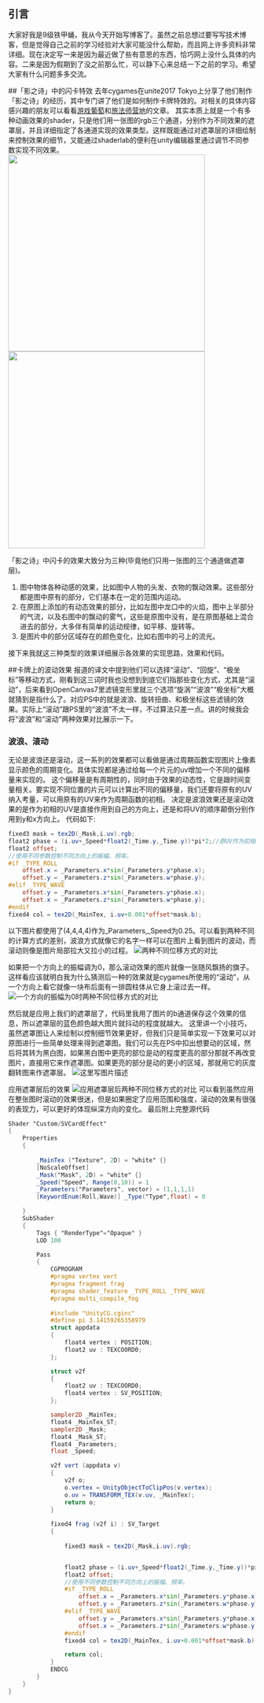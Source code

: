
## 引言

大家好我是9级铁甲蛹，我从今天开始写博客了。虽然之前总想过要写写技术博客，但是觉得自己之前的学习经验对大家可能没什么帮助，而且网上许多资料非常详细。现在决定写一来是因为最近做了些有意思的东西，恰巧网上没什么具体的内容。二来是因为假期到了没之前那么忙，可以静下心来总结一下之前的学习。希望大家有什么问题多多交流。


##「影之诗」中的闪卡特效
去年cygames在unite2017 Tokyo上分享了他们制作「影之诗」的经历，其中专门讲了他们是如何制作卡牌特效的。对相关的具体内容感兴趣的朋友可以看看[游戏葡萄](http://youxiputao.com/articles/12060)和[旅法师营地](http://www.iyingdi.cn/web/article/search/44753?seed=17)的文章。
其实本质上就是一个有多种动画效果的shader，只是他们用一张图的rgb三个通道，分别作为不同效果的遮罩层，并且详细指定了各通道实现的效果类型。这样既能通过对遮罩层的详细绘制来控制效果的细节，又能通过shaderlab的便利在unity编辑器里通过调节不同参数实现不同效果。
<img src="http://wx1.sinaimg.cn/mw690/006nZWNtgy1fdgwdb6dvbg30hj0mw4qx.gif" height="400px" /> <img src="http://wx1.sinaimg.cn/mw690/006nZWNtgy1fdhucthy6gg30gp0mke86.gif" height="400px" />

「影之诗」中闪卡的效果大致分为三种(毕竟他们只用一张图的三个通道做遮罩层)。 

 1. 图中物体各种动感的效果，比如图中人物的头发、衣物的飘动效果。这些部分都是图中原有的部分，它们基本在一定的范围内运动。
 2. 在原图上添加的有动态效果的部分，比如左图中龙口中的火焰，图中上半部分的气流，以及右图中的飘动的雾气，这些是原图中没有，是在原图基础上混合进去的部分，大多伴有简单的运动规律，如平移、旋转等。
 3. 是图片中的部分区域存在的颜色变化，比如右图中的弓上的流光。
 
接下来我就这三种类型的效果详细展示各效果的实现思路，效果和代码。

##卡牌上的波动效果
报道的译文中提到他们可以选择“滚动”、“回旋”、“极坐标”等移动方式，刚看到这三词时我也没想到到底它们指那些变化方式，尤其是“滚动”，后来看到OpenCanvas7里滤镜变形里就三个选项“旋涡”“波浪”“极坐标”大概就猜到是指什么了。对应PS中的就是波浪、旋转扭曲、和极坐标这些滤镜的效果。实际上“滚动”跟PS里的“波浪”不太一样，不过算法只差一点。讲的时候我会将“波浪”和“滚动”两种效果对比展示一下。
### 波浪、滚动
无论是波浪还是滚动，这一系列的效果都可以看做是通过周期函数实现图片上像素显示颜色的周期变化。具体实现都是通过给每一个片元的uv增加一个不同的偏移量来实现的。
这个偏移量是有周期性的，同时由于效果的动态性，它是跟时间变量相关。要实现不同位置的片元可以计算出不同的偏移量，我们还要将原有的UV纳入考量，可以用原有的UV来作为周期函数的初相。
决定是波浪效果还是滚动效果的是作为初相的UV是直接作用到自己的方向上，还是和将UV的顺序颠倒分别作用到y和x方向上。
代码如下:

``` glsl
fixed3 mask = tex2D(_Mask,i.uv).rgb;
float2 phase = (i.uv+_Speed*float2(_Time.y,_Time.y))*pi*2;//原UV作为初相，为了便于描述数据和效果，再乘上2π
float2 offset;
//使用不同参数控制不同方向上的振幅、频率。
#if _TYPE_ROLL
	offset.x = _Parameters.x*sin(_Parameters.y*phase.x);
	offset.y = _Parameters.z*sin(_Parameters.w*phase.y);
#elif _TYPE_WAVE
	offset.y = _Parameters.x*sin(_Parameters.y*phase.x);
	offset.x = _Parameters.z*sin(_Parameters.w*phase.y);
#endif
fixed4 col = tex2D(_MainTex, i.uv+0.001*offset*mask.b);
```
以下图片都使用了(4,4,4,4)作为_Parameters,_Speed为0.25。可以看到两种不同的计算方式的差别，波浪方式就像它的名字一样可以在图片上看到图片的波动，而滚动则像是图片局部拉大又拉小的过程。
![两种不同位移方式的对比](https://l9metapod.github.io/assets/img/other/nomask.gif)

如果把一个方向上的振幅调为0，那么滚动效果的图片就像一张随风飘扬的旗子。这样看应该就明白我为什么猜测后一种的效果就是cygames所使用的“滚动”，从一个方向上看它就像一块布后面有一排圆柱体从它身上滚过去一样。
![一个方向的振幅为0时两种不同位移方式的对比](https://l9metapod.github.io/assets/img/other/2018-01-20_18-04-59.gif)

然后就是应用上我们的遮罩层了，代码里我用了图片的b通道保存这个效果的信息，所以遮罩层的蓝色颜色越大图片就抖动的程度就越大。
这里讲一个小技巧，虽然遮罩图让人来绘制以控制细节效果更好，但我们只是简单实现一下效果可以对原图进行一些简单处理来得到遮罩图。我们可以先在PS中扣出想要动的区域，然后将其转为黑白图，如果黑白图中更亮的部位是动的程度更高的部分那就不再改变图片，直接用它来作遮罩图。如果更亮的部分是动的更小的区域，那就用它的灰度翻转图来作遮罩层。
![这里写图片描述](http://img.blog.csdn.net/20180120184012732?watermark/2/text/aHR0cDovL2Jsb2cuY3Nkbi5uZXQvbmFubmFuMDgxMTY2Ng==/font/5a6L5L2T/fontsize/400/fill/I0JBQkFCMA==/dissolve/70/gravity/SouthEast)

应用遮罩层后的效果
![应用遮罩层后两种不同位移方式的对比](https://l9metapod.github.io/assets/img/other/mask.gif)
可以看到虽然应用在整张图时滚动的效果很迷，但是如果圈定了应用范围和强度，滚动的效果有很强的表现力，可以更好的体现纵深方向的变化。
最后附上完整源代码
``` glsl
Shader "Custom/SVCardEffect"
{
	Properties
	{
		
		_MainTex ("Texture", 2D) = "white" {}
		[NoScaleOffset]
		_Mask("Mask", 2D) = "white" {}
		_Speed("Speed", Range(0,10)) = 1
		_Parameters("Parameters", vector) = (1,1,1,1)
		[KeywordEnum(Roll,Wave)] _Type("Type",float) = 0

	}
	SubShader
	{
		Tags { "RenderType"="Opaque" }
		LOD 100

		Pass
		{
			CGPROGRAM
			#pragma vertex vert
			#pragma fragment frag
			#pragma shader_feature _TYPE_ROLL _TYPE_WAVE
			#pragma multi_compile_fog
			
			#include "UnityCG.cginc"
			#define pi 3.14159265358979 
			struct appdata
			{
				float4 vertex : POSITION;
				float2 uv : TEXCOORD0;
			};

			struct v2f
			{
				float2 uv : TEXCOORD0;
				float4 vertex : SV_POSITION;
			};

			sampler2D _MainTex;
			float4 _MainTex_ST;
			sampler2D _Mask;
			float4 _Mask_ST;
			float4 _Parameters;
			float _Speed;

			v2f vert (appdata v)
			{
				v2f o;
				o.vertex = UnityObjectToClipPos(v.vertex);
				o.uv = TRANSFORM_TEX(v.uv, _MainTex);
				return o;
			}
			
			fixed4 frag (v2f i) : SV_Target
			{
				
				fixed3 mask = tex2D(_Mask,i.uv).rgb;


				float2 phase = (i.uv+_Speed*float2(_Time.y,_Time.y))*pi*2;//原UV作为初相，为了便于描述数据和效果，再乘上2π
				float2 offset;
				//使用不同参数控制不同方向上的振幅、频率。
				#if _TYPE_ROLL
					offset.x = _Parameters.x*sin(_Parameters.y*phase.x);
					offset.y = _Parameters.z*sin(_Parameters.w*phase.y);
				#elif _TYPE_WAVE
					offset.y = _Parameters.x*sin(_Parameters.y*phase.x);
					offset.x = _Parameters.z*sin(_Parameters.w*phase.y);
				#endif
				fixed4 col = tex2D(_MainTex, i.uv+0.001*offset*mask.b);

				return col;
			}
			ENDCG
		}
	}
}
```


